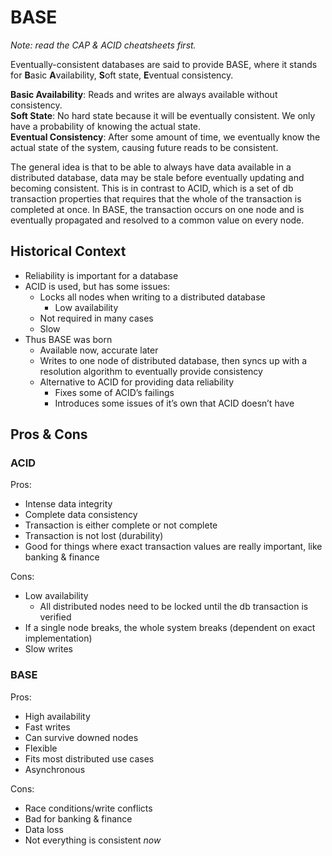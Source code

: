 # BASE #

*Note: read the CAP & ACID cheatsheets first.*

Eventually-consistent databases are said to provide BASE, where it stands for
**B**asic **A**vailability, **S**oft state, **E**ventual consistency.

**Basic Availability**: Reads and writes are always available without consistency.  
**Soft State**: No hard state because it will be eventually consistent. We only have
a probability of knowing the actual state.  
**Eventual Consistency**: After some amount of time, we eventually know the actual state
of the system, causing future reads to be consistent.

The general idea is that to be able to always have data available in a distributed
database, data may be stale before eventually updating and becoming
consistent. This is in contrast to ACID, which is a set of db transaction
properties that requires that the whole of the transaction is completed at
once. In BASE, the transaction occurs on one node and is eventually propagated
and resolved to a common value on every node.

## Historical Context ##

- Reliability is important for a database
- ACID is used, but has some issues:
  - Locks all nodes when writing to a distributed database
    - Low availability
  - Not required in many cases
  - Slow
- Thus BASE was born
  - Available now, accurate later
  - Writes to one node of distributed database, then syncs up with a
    resolution algorithm to eventually provide consistency
  - Alternative to ACID for providing data reliability
    - Fixes some of ACID’s failings
    - Introduces some issues of it’s own that ACID doesn’t have

## Pros & Cons ##

### ACID ###

Pros:

- Intense data integrity
- Complete data consistency
- Transaction is either complete or not complete
- Transaction is not lost (durability)
- Good for things where exact transaction values are really important, like
  banking & finance

Cons:

- Low availability
  - All distributed nodes need to be locked until the db transaction is
    verified
- If a single node breaks, the whole system breaks (dependent on exact
  implementation)
- Slow writes

### BASE ###

Pros:

- High availability
- Fast writes
- Can survive downed nodes
- Flexible
- Fits most distributed use cases
- Asynchronous

Cons:

- Race conditions/write conflicts
- Bad for banking & finance
- Data loss
- Not everything is consistent *now*
